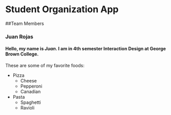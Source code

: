 # Student Organization App

##Team Members

### Juan Rojas

#### Hello, my name is *Juan*. I am in **4th** semester Interaction Design at George Brown College.

These are some of my favorite foods:
* Pizza
  * Cheese
  * Pepperoni
  * Canadian
* Pasta
  * Spaghetti
  * Ravioli
